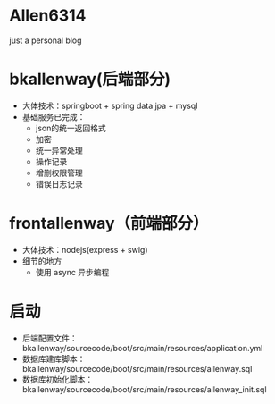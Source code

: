 # Allen6314 

just a personal blog

# bkallenway(后端部分)

- 大体技术：springboot + spring data jpa + mysql 
- 基础服务已完成：
  - json的统一返回格式
  - 加密
  - 统一异常处理
  - 操作记录
  - 增删权限管理
  - 错误日志记录

# frontallenway（前端部分）

- 大体技术：nodejs(express + swig)
- 细节的地方
  - 使用 async 异步编程

# 启动

- 后端配置文件： bkallenway/sourcecode/boot/src/main/resources/application.yml
- 数据库建库脚本： bkallenway/sourcecode/boot/src/main/resources/allenway.sql
- 数据库初始化脚本：bkallenway/sourcecode/boot/src/main/resources/allenway_init.sql

